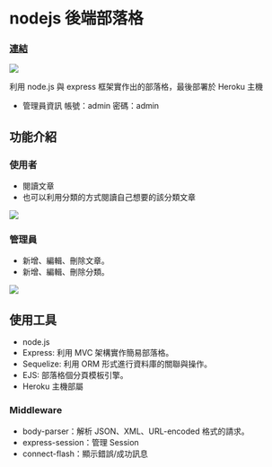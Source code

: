 # nodejs 後端部落格
### [連結](https://immense-ravine-88548.herokuapp.com/)

![](https://i.imgur.com/NMgeQyY.png)

利用 node.js 與 express 框架實作出的部落格，最後部署於 Heroku 主機

- 管理員資訊
帳號：admin
密碼：admin

## 功能介紹
### 使用者
- 閱讀文章
- 也可以利用分類的方式閱讀自己想要的該分類文章

![](https://i.imgur.com/GlIszir.gif)

### 管理員
- 新增、編輯、刪除文章。
- 新增、編輯、刪除分類。

![](https://i.imgur.com/R6dDRAt.gif)

## 使用工具
- node.js
- Express: 利用 MVC 架構實作簡易部落格。
- Sequelize: 利用 ORM 形式進行資料庫的關聯與操作。
- EJS: 部落格個分頁模板引擎。
- Heroku 主機部屬

### Middleware
- body-parser：解析 JSON、XML、URL-encoded 格式的請求。
- express-session：管理 Session
- connect-flash：顯示錯誤/成功訊息
